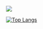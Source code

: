 ![](https://skillicons.dev/icons?i=html,css,js,typescript)

[![Top Langs](https://github-readme-stats.vercel.app/api/top-langs/?username=Yoshiyuki-Sato-1027&theme=transparent&layout=compact)](https://github.com/anuraghazra/github-readme-stats)
